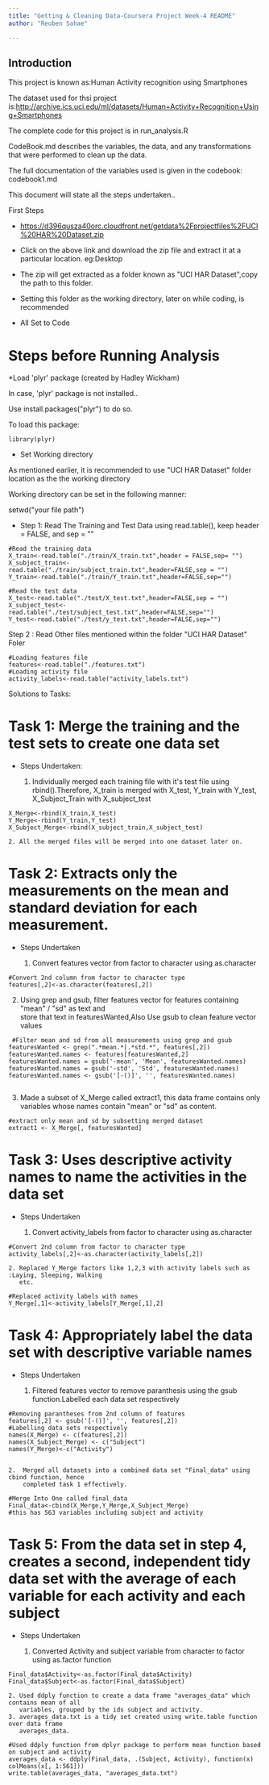 ```yaml
---
title: "Getting & Cleaning Data-Coursera Project Week-4 README"
author: "Reuben Sahae"

---
```


## Introduction

This project is known as:Human Activity recognition using Smartphones

The dataset used for thsi project is:http://archive.ics.uci.edu/ml/datasets/Human+Activity+Recognition+Using+Smartphones

The complete code for this project is in run_analysis.R

CodeBook.md describes the variables, the data, and any transformations that were performed to clean up the data.

The full documentation of the variables used is given in the codebook: codebook1.md

This document will state all the steps undertaken..

First Steps 

* https://d396qusza40orc.cloudfront.net/getdata%2Fprojectfiles%2FUCI%20HAR%20Dataset.zip

* Click on the above link and download the zip file and extract it at a particular location.
  eg:Desktop 

* The zip will get extracted as a folder known as "UCI HAR Dataset",copy the path to this folder.

* Setting this folder as the working directory, later on while coding, is recommended

* All Set to Code

# Steps before Running Analysis

*Load 'plyr' package (created by Hadley Wickham)

In case, 'plyr' package is not installed..

Use install.packages("plyr") to do so.

To load this package:
```{r}
library(plyr)
```

* Set Working directory

As mentioned earlier, it is recommended to use "UCI HAR Dataset" folder location as the the working directory

Working directory can be set in the following manner:

setwd("your file path")


* Step 1: Read The Training and Test Data using read.table(), keep header = FALSE, and sep = ""


```{r}
#Read the training data
X_train<-read.table("./train/X_train.txt",header = FALSE,sep= "")
X_subject_train<-read.table("./train/subject_train.txt",header=FALSE,sep = "")
Y_train<-read.table("./train/Y_train.txt",header=FALSE,sep="")

#Read the test data
X_test<-read.table("./test/X_test.txt",header=FALSE,sep = "")
X_subject_test<-read.table("./test/subject_test.txt",header=FALSE,sep="")
Y_test<-read.table("./test/y_test.txt",header=FALSE,sep="")

```

Step 2 : Read Other files mentioned within the folder "UCI HAR Dataset" Foler
```{r}
#Loading features file
features<-read.table("./features.txt")
#Loading activity file
activity_labels<-read.table("activity_labels.txt") 

```

Solutions to Tasks:

# Task 1: Merge the training and the test sets to create one data set

* Steps Undertaken:

    1. Individually merged each training file with it's test file using rbind().Therefore, X_train is         merged with X_test, Y_train with Y_test, X_Subject_Train with X_subject_test
    
```{r}
X_Merge<-rbind(X_train,X_test)
Y_Merge<-rbind(Y_train,Y_test)
X_Subject_Merge<-rbind(X_subject_train,X_subject_test)
```
 
    2. All the merged files will be merged into one dataset later on.
    
    
# Task 2:	Extracts only the measurements on the mean and standard deviation for each measurement.

*  Steps Undertaken

    1. Convert features vector from factor to character using as.character
    
```{r}
#Convert 2nd column from factor to character type
features[,2]<-as.character(features[,2])

```

   2. Using grep and gsub, filter features vector for features containing "mean" / "sd" as text and  
      store that text in featuresWanted,Also Use gsub to clean feature vector values  
   
```{r}
 #Filter mean and sd from all measurements using grep and gsub
featuresWanted <- grep(".*mean.*|.*std.*", features[,2])
featuresWanted.names <- features[featuresWanted,2]
featuresWanted.names = gsub('-mean', 'Mean', featuresWanted.names)
featuresWanted.names = gsub('-std', 'Std', featuresWanted.names)
featuresWanted.names <- gsub('[-()]', '', featuresWanted.names)


```


   3.  Made a subset of X_Merge called extract1, this data frame contains only variables whose names        contain "mean" or "sd" as content.
   
```{r}
#extract only mean and sd by subsetting merged dataset
extract1 <- X_Merge[, featuresWanted]

```

# Task 3:	Uses descriptive activity names to name the activities in the data set


*  Steps Undertaken

    1. Convert activity_labels from factor to character using as.character
    
```{r}
#Convert 2nd column from factor to character type
activity_labels[,2]<-as.character(activity_labels[,2])

```

    2. Replaced Y_Merge factors like 1,2,3 with activity labels such as :Laying, Sleeping, Walking 
       etc.
```{r}
#Replaced activity labels with names
Y_Merge[,1]<-activity_labels[Y_Merge[,1],2]

```

# Task 4:	Appropriately label the data set with descriptive variable names

*  Steps Undertaken

    1. Filtered features vector to remove paranthesis using the gsub function.Labelled each data set 
       respectively 

```{r}
#Removing parantheses from 2nd column of features
features[,2] <- gsub('[-()]', '', features[,2])
#Labelling data sets respectively
names(X_Merge) <- c(features[,2])
names(X_Subject_Merge) <- c("Subject")
names(Y_Merge)<-c("Activity")


```
    2.  Merged all datasets into a combined data set "Final_data" using cbind function, hence   
        completed task 1 effectively.

```{r}
#Merge Into One called final_data
Final_data<-cbind(X_Merge,Y_Merge,X_Subject_Merge)
#this has 563 variables including subject and activity 

```

# Task 5: From the data set in step 4, creates a second, independent tidy data set with the average of each variable for each activity and each subject

*  Steps Undertaken

    1. Converted Activity and subject variable from character to factor using as.factor function    

```{r}
Final_data$Activity<-as.factor(Final_data$Activity)
Final_data$Subject<-as.factor(Final_data$Subject)
```
    2. Used ddply function to create a data frame "averages_data" which contains mean of all 
       variables, grouped by the ids subject and activity. 
    3. averages_data.txt is a tidy set created using write.table function over data frame   
       averages_data.

```{r}
#Used ddply function from dplyr package to perform mean function based on subject and activity
averages_data <- ddply(Final_data, .(Subject, Activity), function(x) colMeans(x[, 1:561]))
write.table(averages_data, "averages_data.txt")

```



   